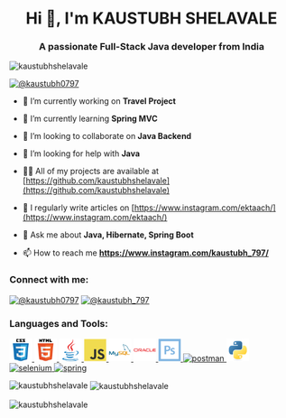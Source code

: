 <h1 align="center">Hi 👋, I'm KAUSTUBH SHELAVALE</h1>
<h3 align="center">A passionate Full-Stack Java developer from India</h3>

<p align="left"> <img src="https://komarev.com/ghpvc/?username=kaustubhshelavale&label=Profile%20views&color=0e75b6&style=flat" alt="kaustubhshelavale" /> </p>

<p align="left"> <a href="https://twitter.com/@kaustubh0797" target="blank">                                                                                                    <img src="https://img.shields.io/twitter/follow/@kaustubh0797?logo=twitter&style=for-the-badge" alt="@kaustubh0797" /></a> </p>

- 🔭 I’m currently working on **Travel Project**

- 🌱 I’m currently learning **Spring MVC**

- 👯 I’m looking to collaborate on **Java Backend**

- 🤝 I’m looking for help with **Java**

- 👨‍💻 All of my projects are available at [https://github.com/kaustubhshelavale](https://github.com/kaustubhshelavale)

- 📝 I regularly write articles on [https://www.instagram.com/ektaach/](https://www.instagram.com/ektaach/)

- 💬 Ask me about **Java, Hibernate, Spring Boot**

- 📫 How to reach me **https://www.instagram.com/kaustubh_797/**

<h3 align="left">Connect with me:</h3>
<p align="left">
<a href="https://twitter.com/@kaustubh0797" target="blank"><img align="center" src="https://raw.githubusercontent.com/rahuldkjain/github-profile-readme-generator/master/src/images/icons/Social/twitter.svg" alt="@kaustubh0797" height="30" width="40" /></a>
<a href="https://instagram.com/kaustubh_797" target="blank"><img align="center" src="https://raw.githubusercontent.com/rahuldkjain/github-profile-readme-generator/master/src/images/icons/Social/instagram.svg" alt="@kaustubh_797" height="30" width="40" /></a>
</p>

<h3 align="left">Languages and Tools:</h3>
<p align="left"> <a href="https://www.w3schools.com/css/" target="_blank" rel="noreferrer"> <img src="https://raw.githubusercontent.com/devicons/devicon/master/icons/css3/css3-original-wordmark.svg" alt="css3" width="40" height="40"/> </a> <a href="https://www.w3.org/html/" target="_blank" rel="noreferrer"> <img src="https://raw.githubusercontent.com/devicons/devicon/master/icons/html5/html5-original-wordmark.svg" alt="html5" width="40" height="40"/> </a> <a href="https://www.java.com" target="_blank" rel="noreferrer"> <img src="https://raw.githubusercontent.com/devicons/devicon/master/icons/java/java-original.svg" alt="java" width="40" height="40"/> </a> <a href="https://developer.mozilla.org/en-US/docs/Web/JavaScript" target="_blank" rel="noreferrer"> <img src="https://raw.githubusercontent.com/devicons/devicon/master/icons/javascript/javascript-original.svg" alt="javascript" width="40" height="40"/> </a> <a href="https://www.mysql.com/" target="_blank" rel="noreferrer"> <img src="https://raw.githubusercontent.com/devicons/devicon/master/icons/mysql/mysql-original-wordmark.svg" alt="mysql" width="40" height="40"/> </a> <a href="https://www.oracle.com/" target="_blank" rel="noreferrer"> <img src="https://raw.githubusercontent.com/devicons/devicon/master/icons/oracle/oracle-original.svg" alt="oracle" width="40" height="40"/> </a> <a href="https://www.photoshop.com/en" target="_blank" rel="noreferrer"> <img src="https://raw.githubusercontent.com/devicons/devicon/master/icons/photoshop/photoshop-line.svg" alt="photoshop" width="40" height="40"/> </a> <a href="https://postman.com" target="_blank" rel="noreferrer"> <img src="https://www.vectorlogo.zone/logos/getpostman/getpostman-icon.svg" alt="postman" width="40" height="40"/> </a> <a href="https://www.python.org" target="_blank" rel="noreferrer"> <img src="https://raw.githubusercontent.com/devicons/devicon/master/icons/python/python-original.svg" alt="python" width="40" height="40"/> </a> <a href="https://www.selenium.dev" target="_blank" rel="noreferrer"> <img src="https://raw.githubusercontent.com/detain/svg-logos/780f25886640cef088af994181646db2f6b1a3f8/svg/selenium-logo.svg" alt="selenium" width="40" height="40"/> </a> <a href="https://spring.io/" target="_blank" rel="noreferrer"> <img src="https://www.vectorlogo.zone/logos/springio/springio-icon.svg" alt="spring" width="40" height="40"/> </a> </p>

<p><img align="left" src="https://github-readme-stats.vercel.app/api/top-langs?username=kaustubhshelavale&show_icons=true&locale=en&layout=compact" alt="kaustubhshelavale" /></p>

<p>&nbsp;<img align="center" src="https://github-readme-stats.vercel.app/api?username=kaustubhshelavale&show_icons=true&locale=en" alt="kaustubhshelavale" /></p>

<p><img align="center" src="https://github-readme-streak-stats.herokuapp.com/?user=kaustubhshelavale&" alt="kaustubhshelavale" /></p>
